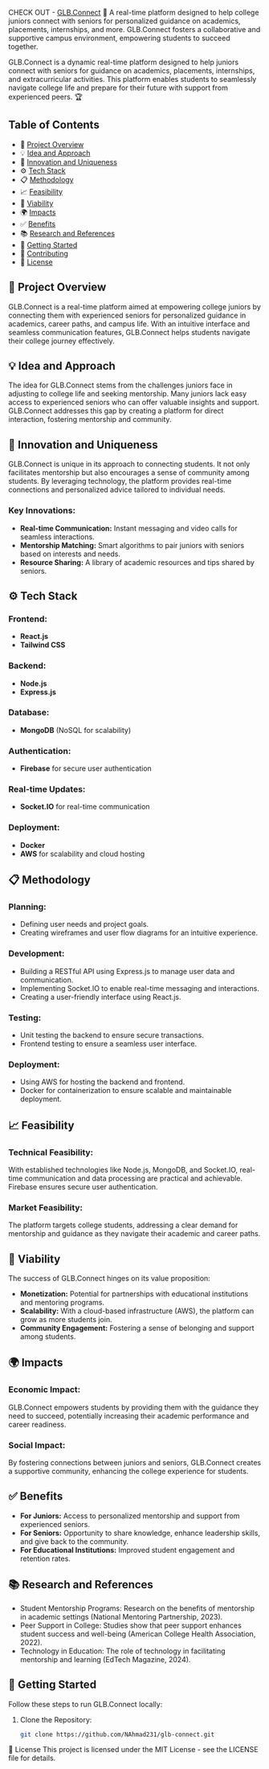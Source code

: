 CHECK OUT - [GLB.Connect](https://mb-aarfi.github.io/[GLB.Connect](https://mb-aarfi.github.io/GLB.Connect/)/) 🎉
A real-time platform designed to help college juniors connect with seniors for personalized guidance on academics, placements, internships, and more. GLB.Connect fosters a collaborative and supportive campus environment, empowering students to succeed together.

GLB.Connect is a dynamic real-time platform designed to help juniors connect with seniors for guidance on academics, placements, internships, and extracurricular activities. This platform enables students to seamlessly navigate college life and prepare for their future with support from experienced peers. 🏆

## Table of Contents
- 🚀 [Project Overview](#project-overview)
- 💡 [Idea and Approach](#idea-and-approach)
- 🌟 [Innovation and Uniqueness](#innovation-and-uniqueness)
- ⚙️ [Tech Stack](#tech-stack)
- 📋 [Methodology](#methodology)
- 📈 [Feasibility](#feasibility)
- 💼 [Viability](#viability)
- 🌍 [Impacts](#impacts)
- ✅ [Benefits](#benefits)
- 📚 [Research and References](#research-and-references)
- 🚀 [Getting Started](#getting-started)
- 🤝 [Contributing](#contributing)
- 📜 [License](#license)

## 🚀 Project Overview
GLB.Connect is a real-time platform aimed at empowering college juniors by connecting them with experienced seniors for personalized guidance in academics, career paths, and campus life. With an intuitive interface and seamless communication features, GLB.Connect helps students navigate their college journey effectively.

## 💡 Idea and Approach
The idea for GLB.Connect stems from the challenges juniors face in adjusting to college life and seeking mentorship. Many juniors lack easy access to experienced seniors who can offer valuable insights and support. GLB.Connect addresses this gap by creating a platform for direct interaction, fostering mentorship and community.

## 🌟 Innovation and Uniqueness
GLB.Connect is unique in its approach to connecting students. It not only facilitates mentorship but also encourages a sense of community among students. By leveraging technology, the platform provides real-time connections and personalized advice tailored to individual needs.

### Key Innovations:
- **Real-time Communication:** Instant messaging and video calls for seamless interactions.
- **Mentorship Matching:** Smart algorithms to pair juniors with seniors based on interests and needs.
- **Resource Sharing:** A library of academic resources and tips shared by seniors.

## ⚙️ Tech Stack
### Frontend:
- **React.js**
- **Tailwind CSS**

### Backend:
- **Node.js**
- **Express.js**

### Database:
- **MongoDB** (NoSQL for scalability)

### Authentication:
- **Firebase** for secure user authentication

### Real-time Updates:
- **Socket.IO** for real-time communication

### Deployment:
- **Docker**
- **AWS** for scalability and cloud hosting

## 📋 Methodology
### Planning:
- Defining user needs and project goals.
- Creating wireframes and user flow diagrams for an intuitive experience.

### Development:
- Building a RESTful API using Express.js to manage user data and communication.
- Implementing Socket.IO to enable real-time messaging and interactions.
- Creating a user-friendly interface using React.js.

### Testing:
- Unit testing the backend to ensure secure transactions.
- Frontend testing to ensure a seamless user interface.

### Deployment:
- Using AWS for hosting the backend and frontend.
- Docker for containerization to ensure scalable and maintainable deployment.

## 📈 Feasibility
### Technical Feasibility:
With established technologies like Node.js, MongoDB, and Socket.IO, real-time communication and data processing are practical and achievable. Firebase ensures secure user authentication.

### Market Feasibility:
The platform targets college students, addressing a clear demand for mentorship and guidance as they navigate their academic and career paths.

## 💼 Viability
The success of GLB.Connect hinges on its value proposition:
- **Monetization:** Potential for partnerships with educational institutions and mentoring programs.
- **Scalability:** With a cloud-based infrastructure (AWS), the platform can grow as more students join.
- **Community Engagement:** Fostering a sense of belonging and support among students.

## 🌍 Impacts
### Economic Impact:
GLB.Connect empowers students by providing them with the guidance they need to succeed, potentially increasing their academic performance and career readiness.

### Social Impact:
By fostering connections between juniors and seniors, GLB.Connect creates a supportive community, enhancing the college experience for students.

## ✅ Benefits
- **For Juniors:** Access to personalized mentorship and support from experienced seniors.
- **For Seniors:** Opportunity to share knowledge, enhance leadership skills, and give back to the community.
- **For Educational Institutions:** Improved student engagement and retention rates.

## 📚 Research and References
- Student Mentorship Programs: Research on the benefits of mentorship in academic settings (National Mentoring Partnership, 2023).
- Peer Support in College: Studies show that peer support enhances student success and well-being (American College Health Association, 2022).
- Technology in Education: The role of technology in facilitating mentorship and learning (EdTech Magazine, 2024).

## 🚀 Getting Started
Follow these steps to run GLB.Connect locally:

1. Clone the Repository: 
   ```bash
   git clone https://github.com/NAhmad231/glb-connect.git

📜 License
This project is licensed under the MIT License - see the LICENSE file for details.




